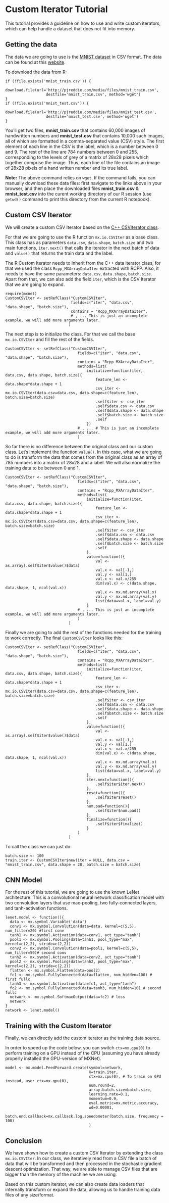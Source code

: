 # Custom Iterator Tutorial

This tutorial provides a guideline on how to use and write custom iterators, which can help handle a dataset that does not fit into memory.

## Getting the data

The data we are going to use is the [MNIST dataset](http://yann.lecun.com/exdb/mnist/) in CSV format. 
The data can be found at this [website](https://pjreddie.com/projects/mnist-in-csv/).

To download the data from R:

```{.python .input .R  n=4}
if (!file.exists('mnist_train.csv')) {
    download.file(url='http://pjreddie.com/media/files/mnist_train.csv',
                  destfile='mnist_train.csv', method='wget')
}
if (!file.exists('mnist_test.csv')) {
    download.file(url='http://pjreddie.com/media/files/mnist_test.csv',
                  destfile='mnist_test.csv', method='wget')
}
```

You’ll get two files, **mnist_train.csv** that contains 60,000 images of handwritten numbers and **mnist_test.csv** that contains 10,000 such images, all of which are formatted in a comma-separated value (CSV) style.
The first element of each line in the CSV is the label, which is a number between 0 and 9. The rest of the line are 784 numbers between 0 and 255, corresponding to the levels of grey of a matrix of 28x28 pixels which together comprise the image. Thus, each line of the file contains an image of 28x28 pixels of a hand written number and its true label.

**Note:** The above command relies on ``wget``.  If the command fails, you can manually download these data files: 
first navigate to the links above in your browser, and then place the downloaded files **mnist_train.csv** & **mnist_test.csv**  into the curent working directory of our R session (use ``getwd()`` command to print this directory from the current R notebook).

## Custom CSV Iterator

We will create a custom CSV Iterator based on the [C++ CSVIterator class](https://github.com/apache/incubator-mxnet/blob/master/src/io/iter_csv.cc).

For that we are going to use the R function ``mx.io.CSVIter`` as a base class. This class has as parameters ``data.csv``, ``data.shape``, ``batch.size`` and two main functions, ``iter.next()`` that calls the iterator in the next batch of data and ``value()`` that returns the train data and the label.

The R Custom Iterator needs to inherit from the C++ data iterator class, for that we used the class ``Rcpp_MXArrayDataIter`` extracted with RCPP. Also, it needs to have the same parameters: ``data.csv``, ``data.shape``, ``batch.size``. Apart from that, we can also add the field ``iter``, which is the CSV Iterator that we are going to expand.

```{.python .input .R  n=9}
require(mxnet)
CustomCSVIter <- setRefClass("CustomCSVIter",
                             fields=c("iter", "data.csv", "data.shape", "batch.size"),
                             contains = "Rcpp_MXArrayDataIter",
                             # , ... This is just an incomplete example, we will add more arguments later.
                            )
```

The next step is to initialize the class. For that we call the base ``mx.io.CSVIter`` and fill the rest of the fields.

```{.python .input .R  n=11}
CustomCSVIter <- setRefClass("CustomCSVIter",
                                fields=c("iter", "data.csv", "data.shape", "batch.size"),
                                contains = "Rcpp_MXArrayDataIter",
                                methods=list(
                                    initialize=function(iter, data.csv, data.shape, batch.size){
                                        feature_len <- data.shape*data.shape + 1
                                        csv_iter <- mx.io.CSVIter(data.csv=data.csv, data.shape=c(feature_len), batch.size=batch.size)
                                        .self$iter <- csv_iter
                                        .self$data.csv <- data.csv
                                        .self$data.shape <- data.shape
                                        .self$batch.size <- batch.size
                                        .self
                                    })
                                # , ... # This is just an incomplete example, we will add more arguments later.
                                )
```

So far there is no difference between the original class and our custom class. Let’s implement the function ``value()``. In this case, what we are going to do is transform the data that comes from the original class as an array of 785 numbers into a matrix of 28x28 and a label. We will also normalize the training data to be between 0 and 1.

```{.python .input .R}
CustomCSVIter <- setRefClass("CustomCSVIter",
                                fields=c("iter", "data.csv", "data.shape", "batch.size"),
                                contains = "Rcpp_MXArrayDataIter",
                                methods=list(
                                    initialize=function(iter, data.csv, data.shape, batch.size){
                                        feature_len <- data.shape*data.shape + 1
                                        csv_iter <- mx.io.CSVIter(data.csv=data.csv, data.shape=c(feature_len), batch.size=batch.size)
                                        .self$iter <- csv_iter
                                        .self$data.csv <- data.csv
                                        .self$data.shape <- data.shape
                                        .self$batch.size <- batch.size
                                        .self
                                    },
                                    value=function(){
                                        val <- as.array(.self$iter$value()$data)
                                        val.x <- val[-1,]
                                        val.y <- val[1,]
                                        val.x <- val.x/255
                                        dim(val.x) <- c(data.shape, data.shape, 1, ncol(val.x))
                                        val.x <- mx.nd.array(val.x)
                                        val.y <- mx.nd.array(val.y)
                                        list(data=val.x, label=val.y)
                                    }
                                # , ... This is just an incomplete example, we will add more arguments later.
                                )
                            )
```

Finally we are going to add the rest of the functions needed for the training to work correctly. The final ``CustomCSVIter`` looks like this:

```{.python .input .R  n=12}
CustomCSVIter <- setRefClass("CustomCSVIter",
                                fields=c("iter", "data.csv", "data.shape", "batch.size"),
                                contains = "Rcpp_MXArrayDataIter",
                                methods=list(
                                    initialize=function(iter, data.csv, data.shape, batch.size){
                                        feature_len <- data.shape*data.shape + 1
                                        csv_iter <- mx.io.CSVIter(data.csv=data.csv, data.shape=c(feature_len), batch.size=batch.size)
                                        .self$iter <- csv_iter
                                        .self$data.csv <- data.csv
                                        .self$data.shape <- data.shape
                                        .self$batch.size <- batch.size
                                        .self
                                    },
                                    value=function(){
                                        val <- as.array(.self$iter$value()$data)
                                        val.x <- val[-1,]
                                        val.y <- val[1,]
                                        val.x <- val.x/255
                                        dim(val.x) <- c(data.shape, data.shape, 1, ncol(val.x))
                                        val.x <- mx.nd.array(val.x)
                                        val.y <- mx.nd.array(val.y)
                                        list(data=val.x, label=val.y)
                                    },
                                    iter.next=function(){
                                        .self$iter$iter.next()
                                    },
                                    reset=function(){
                                        .self$iter$reset()
                                    },
                                    num.pad=function(){
                                        .self$iter$num.pad()
                                    },
                                    finalize=function(){
                                        .self$iter$finalize()
                                    }
                                )
                            )
```

To call the class we can just do:

```{.python .input .R  n=13}
batch.size <- 100
train.iter <- CustomCSVIter$new(iter = NULL, data.csv = "mnist_train.csv", data.shape = 28, batch.size = batch.size)
```

## CNN Model

For the rest of this tutorial, we are going to use the known LeNet architecture.
This is a convolutional neural network classification model with two convolution layers that use max-pooling, two fully-connected layers, and tanh-activation functions.

```{.python .input .R  n=16}
lenet.model <- function(){
  data <- mx.symbol.Variable('data')
  conv1 <- mx.symbol.Convolution(data=data, kernel=c(5,5), num_filter=20) #first conv
  tanh1 <- mx.symbol.Activation(data=conv1, act_type="tanh")
  pool1 <- mx.symbol.Pooling(data=tanh1, pool_type="max", kernel=c(2,2), stride=c(2,2))
  conv2 <- mx.symbol.Convolution(data=pool1, kernel=c(5,5), num_filter=50)# second conv
  tanh2 <- mx.symbol.Activation(data=conv2, act_type="tanh")
  pool2 <- mx.symbol.Pooling(data=tanh2, pool_type="max", kernel=c(2,2), stride=c(2,2))
  flatten <- mx.symbol.Flatten(data=pool2)
  fc1 <- mx.symbol.FullyConnected(data=flatten, num_hidden=100) # first fullc
  tanh3 <- mx.symbol.Activation(data=fc1, act_type="tanh")
  fc2 <- mx.symbol.FullyConnected(data=tanh3, num_hidden=10) # second fullc
  network <- mx.symbol.SoftmaxOutput(data=fc2) # loss
  network
}
network <- lenet.model()
```

## Training with the Custom Iterator

Finally, we can directly add the custom iterator as the training data source.

In order to speed up the code below, you can switch ``ctx=mx.gpu(0)`` to perform training on a GPU instead of the CPU (assuming you have already properly installed the GPU-version of MXNet).

```{.python .input .R  n=17}
model <- mx.model.FeedForward.create(symbol=network,
                                     X=train.iter,
                                     ctx=mx.cpu(0), # To train on GPU instead, use: ctx=mx.gpu(0),
                                     num.round=2,
                                     array.batch.size=batch.size,
                                     learning.rate=0.1,
                                     momentum=0.9,  
                                     eval.metric=mx.metric.accuracy,
                                     wd=0.00001,
                                     batch.end.callback=mx.callback.log.speedometer(batch.size, frequency = 100)
                                     )
```

## Conclusion

We have shown how to create a custom CSV Iterator by extending the class ``mx.io.CSVIter``. In our class, we iteratively read from a CSV file a batch of data that will be transformed and then processed in the stochastic gradient descent optimization. That way, we are able to manage CSV files that are bigger than the memory of the machine we are using.

Based on this custom iterator, we can also create data loaders that internally transform or expand the data, allowing us to handle training data files of any size/format.
